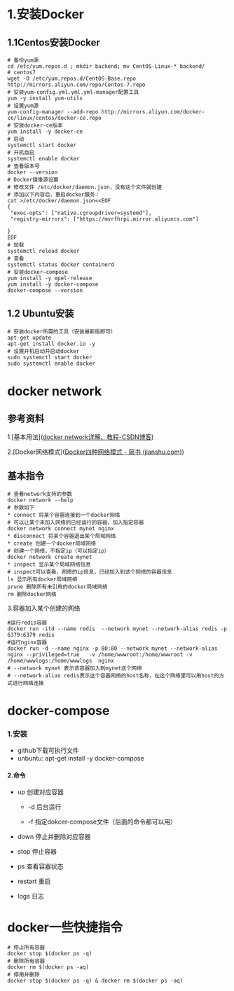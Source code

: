 # 1.安装Docker
## 1.1Centos安装Docker
```shell
# 备份yum源
cd /etc/yum.repos.d ; mkdir backend; mv CentOS-Linux-* backend/
# centos7
wget -O /etc/yum.repos.d/CentOS-Base.repo http://mirrors.aliyun.com/repo/Centos-7.repo
# 安装yum-config.yml.yml.yml-manager配置工具
yum -y install yum-utils
# 设置yum源
yum-config-manager --add-repo http://mirrors.aliyun.com/docker-ce/linux/centos/docker-ce.repo
# 安装docker-ce版本
yum install -y docker-ce
# 启动
systemctl start docker
# 开机自启
systemctl enable docker
# 查看版本号
docker --version
# Docker镜像源设置
# 修改文件 /etc/docker/daemon.json，没有这个文件就创建
# 添加以下内容后，重启docker服务：
cat >/etc/docker/daemon.json<<EOF
{
 "exec-opts": ["native.cgroupdriver=systemd"],
 "registry-mirrors": ["https://mvrfhrpi.mirror.aliyuncs.com"]
 
}
EOF
# 加载
systemctl reload docker
# 查看
systemctl status docker containerd
# 安装docker—compose
yum install -y epel-release
yum install -y docker-compose
docker-compose --version
```

## 1.2 Ubuntu安装

```shell
# 安装docker所需的工具（安装最新版即可）
apt-get update
apt-get install docker.io -y
# 设置开机启动并启动docker  
sudo systemctl start docker
sudo systemctl enable docker
```



# docker network

## 参考资料

1.[基本用法]([docker network详解、教程-CSDN博客](https://blog.csdn.net/wangyue23com/article/details/111172076))

2.[Docker网络模式]([Docker四种网络模式 - 简书 (jianshu.com)](https://www.jianshu.com/p/22a7032bb7bd))

## 基本指令

```shell
# 查看network支持的参数
docker network --help
# 参数如下
* connect 将某个容器连接到一个docker网络
# 可以让某个未加入网络的已经运行的容器，加入指定容器
docker network connect mynet nginx
* disconnect 将某个容器退出某个局域网络
* create 创建一个docker局域网络
# 创建一个网络，不指定ip（可以指定ip）
docker network create mynet 
* inspect 显示某个局域网络信息
# inspect可以查看，网络的ip信息，已经加入到这个网络的容器信息
ls 显示所有docker局域网络
prune 删除所有未引用的docker局域网络
rm 删除docker网络
```

3.容器加入某个创建的网络

```shell
#运行redis容器
docker run -itd --name redis  --network mynet --network-alias redis -p 6379:6379 redis
#运行nginx容器
docker run -d --name nginx -p 80:80 --network mynet --network-alias nginx --privileged=true   -v /home/wwwroot:/home/wwwroot -v /home/wwwlogs:/home/wwwlogs  nginx
# --network mynet 表示该容器加入到mynet这个网络
# --network-alias redis表示这个容器网络的host名称，在这个网络里可以用host的方式进行网络连接
```



# docker-compose

### 1.安装

* github下载可执行文件
* unbuntu: apt-get install -y docker-compose

#### 2.命令

[](https://blog.csdn.net/m0_51913750/article/details/131743170)

* up 创建对应容器

  * -d 后台运行

  * -f 指定dokcer-compose文件（后面的命令都可以用）

* down 停止并删除对应容器

* stop 停止容器

* ps 查看容器状态

* restart 重启

* logs 日志

# docker一些快捷指令

```she
# 停止所有容器
docker stop $(docker ps -q)
# 删除所有容器
docker rm $(docker ps -aq)
# 停用并删除
docker stop $(docker ps -q) & docker rm $(docker ps -aq)
```

